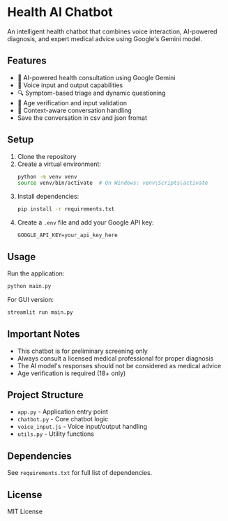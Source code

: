 # Health AI Chatbot

An intelligent health chatbot that combines voice interaction, AI-powered diagnosis, and expert medical advice using Google's Gemini model.

## Features

- 🤖 AI-powered health consultation using Google Gemini
- 🎤 Voice input and output capabilities
- 🔍 Symptom-based triage and dynamic questioning
- 🎯 Age verification and input validation
- 💬 Context-aware conversation handling
- Save the conversation in csv and json fromat

## Setup

1. Clone the repository
2. Create a virtual environment:
   ```bash
   python -m venv venv
   source venv/bin/activate  # On Windows: venv\Scripts\activate
   ```
3. Install dependencies:
   ```bash
   pip install -r requirements.txt
   ```
4. Create a `.env` file and add your Google API key:
   ```
   GOOGLE_API_KEY=your_api_key_here
   ```

## Usage

Run the application:
```bash
python main.py
```

For GUI version:
```bash
streamlit run main.py
```

## Important Notes

- This chatbot is for preliminary screening only
- Always consult a licensed medical professional for proper diagnosis
- The AI model's responses should not be considered as medical advice
- Age verification is required (18+ only)

## Project Structure

- `app.py` - Application entry point
- `chatbot.py` - Core chatbot logic
- `voice_input.js` - Voice input/output handling
- `utils.py` - Utility functions

## Dependencies

See `requirements.txt` for full list of dependencies.

## License

MIT License 
